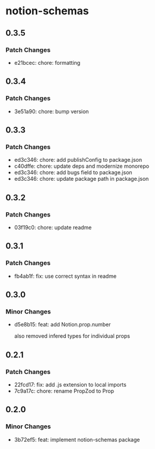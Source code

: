 # notion-schemas

## 0.3.5

### Patch Changes

- e21bcec: chore: formatting

## 0.3.4

### Patch Changes

- 3e51a90: chore: bump version

## 0.3.3

### Patch Changes

- ed3c346: chore: add publishConfig to package.json
- c40dffe: chore: update deps and modernize monorepo
- ed3c346: chore: add bugs field to package.json
- ed3c346: chore: update package path in package.json

## 0.3.2

### Patch Changes

- 03f19c0: chore: update readme

## 0.3.1

### Patch Changes

- fb4ab1f: fix: use correct syntax in readme

## 0.3.0

### Minor Changes

- d5e8b15: feat: add Notion.prop.number

  also removed infered types for individual props

## 0.2.1

### Patch Changes

- 22fcd17: fix: add .js extension to local imports
- 7c9a17c: chore: rename PropZod to Prop

## 0.2.0

### Minor Changes

- 3b72ef5: feat: implement notion-schemas package

